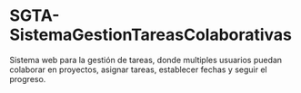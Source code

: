 # SGTA-SistemaGestionTareasColaborativas
Sistema web para la gestión de tareas, donde multiples usuarios puedan colaborar en proyectos, asignar tareas, establecer fechas y seguir el progreso.
